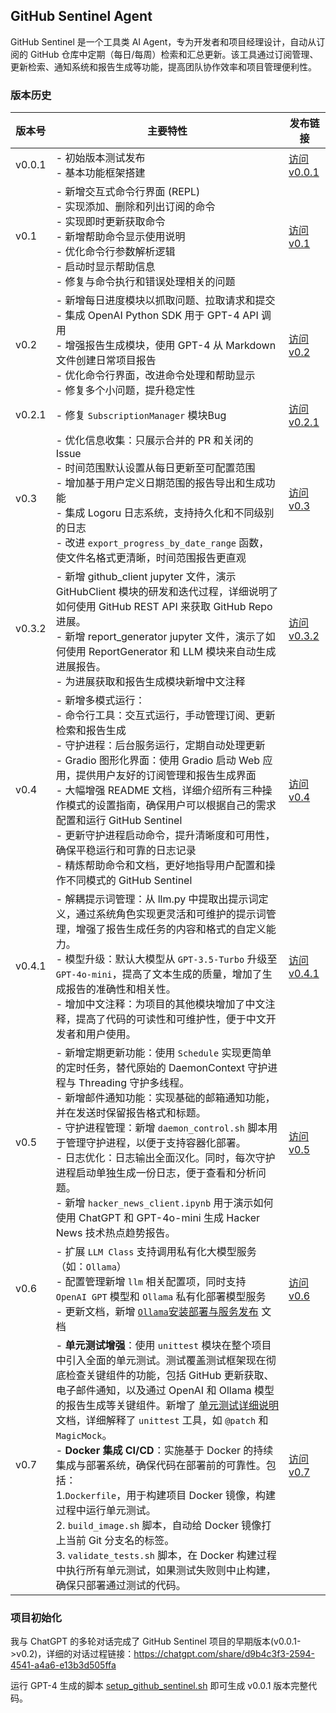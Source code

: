 
## GitHub Sentinel Agent

GitHub Sentinel 是一个工具类 AI Agent，专为开发者和项目经理设计，自动从订阅的 GitHub 仓库中定期（每日/每周）检索和汇总更新。该工具通过订阅管理、更新检索、通知系统和报告生成等功能，提高团队协作效率和项目管理便利性。

### 版本历史

| 版本号  | 主要特性                                                                                                   | 发布链接                                        |
|--------|---------------------------------------------------------------------------------------------------------|-----------------------------------------------|
| v0.0.1 | - 初始版本测试发布<br>- 基本功能框架搭建                                                                        | [访问 v0.0.1](https://github.com/DjangoPeng/GitHubSentinel/tree/v0.0.1) |
| v0.1   | - 新增交互式命令行界面 (REPL)<br>- 实现添加、删除和列出订阅的命令<br>- 实现即时更新获取命令<br>- 新增帮助命令显示使用说明<br>- 优化命令行参数解析逻辑<br>- 启动时显示帮助信息<br>- 修复与命令执行和错误处理相关的问题 | [访问 v0.1](https://github.com/DjangoPeng/GitHubSentinel/tree/v0.1)   |
| v0.2   | - 新增每日进度模块以抓取问题、拉取请求和提交<br>- 集成 OpenAI Python SDK 用于 GPT-4 API 调用<br>- 增强报告生成模块，使用 GPT-4 从 Markdown 文件创建日常项目报告<br>- 优化命令行界面，改进命令处理和帮助显示<br>- 修复多个小问题，提升稳定性 | [访问 v0.2](https://github.com/DjangoPeng/GitHubSentinel/tree/v0.2)   |
| v0.2.1 | - 修复 `SubscriptionManager` 模块Bug                                                        | [访问 v0.2.1](https://github.com/DjangoPeng/GitHubSentinel/tree/v0.2.1) |
| v0.3   | - 优化信息收集：只展示合并的 PR 和关闭的 Issue<br>- 时间范围默认设置从每日更新至可配置范围<br>- 增加基于用户定义日期范围的报告导出和生成功能<br>- 集成 Logoru 日志系统，支持持久化和不同级别的日志<br>- 改进 `export_progress_by_date_range` 函数，使文件名格式更清晰，时间范围报告更直观 | [访问 v0.3](https://github.com/DjangoPeng/GitHubSentinel/tree/v0.3)   |
| v0.3.2   | - 新增 github_client jupyter 文件，演示 GitHubClient 模块的研发和迭代过程，详细说明了如何使用 GitHub REST API 来获取 GitHub Repo 进展。<br>- 新增 report_generator jupyter 文件，演示了如何使用 ReportGenerator 和 LLM 模块来自动生成进展报告。<br> - 为进展获取和报告生成模块新增中文注释 | [访问 v0.3.2](https://github.com/DjangoPeng/GitHubSentinel/tree/v0.3.2) |
| v0.4   | - 新增多模式运行：<br>  - 命令行工具：交互式运行，手动管理订阅、更新检索和报告生成<br>  - 守护进程：后台服务运行，定期自动处理更新<br>  - Gradio 图形化界面：使用 Gradio 启动 Web 应用，提供用户友好的订阅管理和报告生成界面<br>- 大幅增强 README 文档，详细介绍所有三种操作模式的设置指南，确保用户可以根据自己的需求配置和运行 GitHub Sentinel<br>- 更新守护进程启动命令，提升清晰度和可用性，确保平稳运行和可靠的日志记录<br>- 精炼帮助命令和文档，更好地指导用户配置和操作不同模式的 GitHub Sentinel | [访问 v0.4](https://github.com/DjangoPeng/GitHubSentinel/tree/v0.4)   |
| v0.4.1   | - 解耦提示词管理：从 llm.py 中提取出提示词定义，通过系统角色实现更灵活和可维护的提示词管理，增强了报告生成任务的内容和格式的自定义能力。<br>- 模型升级：默认大模型从 `GPT-3.5-Turbo` 升级至 `GPT-4o-mini`，提高了文本生成的质量，增加了生成报告的准确性和相关性。<br>- 增加中文注释：为项目的其他模块增加了中文注释，提高了代码的可读性和可维护性，便于中文开发者和用户使用。 | [访问 v0.4.1](https://github.com/DjangoPeng/GitHubSentinel/tree/v0.4.1)   |
| v0.5   | - 新增定期更新功能：使用 `Schedule` 实现更简单的定时任务，替代原始的 DaemonContext 守护进程与 Threading 守护多线程。<br>- 新增邮件通知功能：实现基础的邮箱通知功能，并在发送时保留报告格式和标题。<br>- 守护进程管理：新增 `daemon_control.sh` 脚本用于管理守护进程，以便于支持容器化部署。<br>- 日志优化：日志输出全面汉化。同时，每次守护进程启动单独生成一份日志，便于查看和分析问题。<br>- 新增 `hacker_news_client.ipynb` 用于演示如何使用 ChatGPT 和 GPT-4o-mini 生成 Hacker News 技术热点趋势报告。 | [访问 v0.5](https://github.com/DjangoPeng/GitHubSentinel/tree/v0.5)   |
| v0.6   | - 扩展 `LLM Class` 支持调用私有化大模型服务（如：`Ollama`）<br>- 配置管理新增 `llm` 相关配置项，同时支持 `OpenAI GPT` 模型和 `Ollama` 私有化部署模型服务<br>- 更新文档，新增 [`Ollama`安装部署与服务发布](https://github.com/DjangoPeng/GitHubSentinel/blob/v0.6/docs/ollama.md) 文档| [访问 v0.6](https://github.com/DjangoPeng/GitHubSentinel/tree/v0.6)   |
| v0.7   | - **单元测试增强**：使用 `unittest` 模块在整个项目中引入全面的单元测试。测试覆盖测试框架现在彻底检查关键组件的功能，包括 GitHub 更新获取、电子邮件通知，以及通过 OpenAI 和 Ollama 模型的报告生成等关键组件。新增了 [单元测试详细说明](https://github.com/DjangoPeng/GitHubSentinel/blob/v0.7/docs/unit_test.md) 文档，详细解释了 `unittest` 工具，如 `@patch` 和 `MagicMock`。<br>- **Docker 集成 CI/CD**：实施基于 Docker 的持续集成与部署系统，确保代码在部署前的可靠性。包括：<br>  1.`Dockerfile`，用于构建项目 Docker 镜像，构建过程中运行单元测试。<br>  2. `build_image.sh` 脚本，自动给 Docker 镜像打上当前 Git 分支名的标签。<br>  3. `validate_tests.sh` 脚本，在 Docker 构建过程中执行所有单元测试，如果测试失败则中止构建，确保只部署通过测试的代码。<br> | [访问 v0.7](https://github.com/DjangoPeng/GitHubSentinel/tree/v0.7)   |

### 项目初始化

我与 ChatGPT 的多轮对话完成了 GitHub Sentinel 项目的早期版本(v0.0.1->v0.2)，详细的对话过程链接：https://chatgpt.com/share/d9b4c3f3-2594-4541-a4a6-e13b3d505ffa

运行 GPT-4 生成的脚本 [setup_github_sentinel.sh](./setup_github_sentinel.sh) 即可生成 v0.0.1 版本完整代码。


